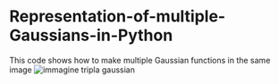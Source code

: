 # Representation-of-multiple-Gaussians-in-Python
This code shows how to make multiple Gaussian functions in the same image
![immagine tripla gaussian](https://user-images.githubusercontent.com/101321796/219304376-39d1e914-6b44-4010-841c-3dbfb24bb30a.png)

